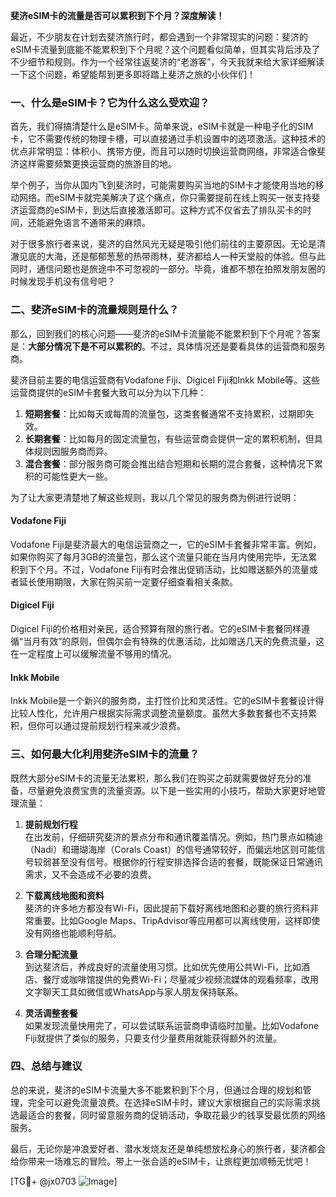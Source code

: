 **斐济eSIM卡的流量是否可以累积到下个月？深度解读！**

最近，不少朋友在计划去斐济旅行时，都会遇到一个非常现实的问题：斐济的eSIM卡流量到底能不能累积到下个月呢？这个问题看似简单，但其实背后涉及了不少细节和规则。作为一个经常往返斐济的“老游客”，今天我就来给大家详细解读一下这个问题，希望能帮到更多即将踏上斐济之旅的小伙伴们！

### 一、什么是eSIM卡？它为什么这么受欢迎？

首先，我们得搞清楚什么是eSIM卡。简单来说，eSIM卡就是一种电子化的SIM卡，它不需要传统的物理卡槽，可以直接通过手机设置中的选项激活。这种技术的优点非常明显：体积小、携带方便，而且可以随时切换运营商网络，非常适合像斐济这样需要频繁更换运营商的旅游目的地。

举个例子，当你从国内飞到斐济时，可能需要购买当地的SIM卡才能使用当地的移动网络。而eSIM卡就完美解决了这个痛点，你只需要提前在线上购买一张支持斐济运营商的eSIM卡，到达后直接激活即可。这种方式不仅省去了排队买卡的时间，还能避免语言不通带来的麻烦。

对于很多旅行者来说，斐济的自然风光无疑是吸引他们前往的主要原因。无论是清澈见底的大海，还是郁郁葱葱的热带雨林，斐济都给人一种天堂般的体验。但与此同时，通信问题也是旅途中不可忽视的一部分。毕竟，谁都不想在拍照发朋友圈的时候发现手机没有信号吧？

### 二、斐济eSIM卡的流量规则是什么？

那么，回到我们的核心问题——斐济的eSIM卡流量能不能累积到下个月呢？答案是：**大部分情况下是不可以累积的**。不过，具体情况还是要看具体的运营商和服务商。

斐济目前主要的电信运营商有Vodafone Fiji、Digicel Fiji和Inkk Mobile等。这些运营商提供的eSIM卡套餐大致可以分为以下几种：

1. **短期套餐**：比如每天或每周的流量包，这类套餐通常不支持累积，过期即失效。
2. **长期套餐**：比如每月的固定流量包，有些运营商会提供一定的累积机制，但具体规则因服务商而异。
3. **混合套餐**：部分服务商可能会推出结合短期和长期的混合套餐，这种情况下累积的可能性更大一些。

为了让大家更清楚地了解这些规则，我以几个常见的服务商为例进行说明：

#### Vodafone Fiji
Vodafone Fiji是斐济最大的电信运营商之一，它的eSIM卡套餐非常丰富。例如，如果你购买了每月3GB的流量包，那么这个流量只能在当月内使用完毕，无法累积到下个月。不过，Vodafone Fiji有时会推出促销活动，比如赠送额外的流量或者延长使用期限，大家在购买前一定要仔细查看相关条款。

#### Digicel Fiji
Digicel Fiji的价格相对亲民，适合预算有限的旅行者。它的eSIM卡套餐同样遵循“当月有效”的原则，但偶尔会有特殊的优惠活动，比如赠送几天的免费流量，这在一定程度上可以缓解流量不够用的情况。

#### Inkk Mobile
Inkk Mobile是一个新兴的服务商，主打性价比和灵活性。它的eSIM卡套餐设计得比较人性化，允许用户根据实际需求调整流量额度。虽然大多数套餐也不支持累积，但你可以通过提前规划行程来减少浪费。

### 三、如何最大化利用斐济eSIM卡的流量？

既然大部分eSIM卡的流量无法累积，那么我们在购买之前就需要做好充分的准备，尽量避免浪费宝贵的流量资源。以下是一些实用的小技巧，帮助大家更好地管理流量：

1. **提前规划行程**  
   在出发前，仔细研究斐济的景点分布和通讯覆盖情况。例如，热门景点如楠迪（Nadi）和珊瑚海岸（Corals Coast）的信号通常较好，而偏远地区则可能信号较弱甚至没有信号。根据你的行程安排选择合适的套餐，既能保证日常通讯需求，又不会造成不必要的浪费。

2. **下载离线地图和资料**  
   斐济的许多地方都没有Wi-Fi，因此提前下载好离线地图和必要的旅行资料非常重要。比如Google Maps、TripAdvisor等应用都可以离线使用，这样即使没有网络也能顺利导航。

3. **合理分配流量**  
   到达斐济后，养成良好的流量使用习惯。比如优先使用公共Wi-Fi，比如酒店、餐厅或咖啡馆提供的免费Wi-Fi；尽量减少视频流媒体的观看频率，改用文字聊天工具如微信或WhatsApp与家人朋友保持联系。

4. **灵活调整套餐**  
   如果发现流量快用完了，可以尝试联系运营商申请临时加量。比如Vodafone Fiji就提供了类似的服务，只要支付少量费用就能获得额外的流量。

### 四、总结与建议

总的来说，斐济的eSIM卡流量大多不能累积到下个月，但通过合理的规划和管理，完全可以避免流量浪费。在选择eSIM卡时，建议大家根据自己的实际需求挑选最适合的套餐，同时留意服务商的促销活动，争取花最少的钱享受最优质的网络服务。

最后，无论你是冲浪爱好者、潜水发烧友还是单纯想放松身心的旅行者，斐济都会给你带来一场难忘的冒险。带上一张合适的eSIM卡，让旅程更加顺畅无忧吧！

[TG💪+ @jx0703 ![Image](https://github.com/user-attachments/assets/dbca1d08-cadb-493c-b0ec-ad6f7a83f270)]